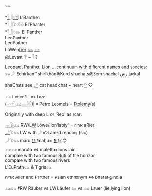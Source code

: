 𓃮  
  
*[𓍋](𓍋)[𓃀](𓃀)[𓏲](𓏲)[𓄛](𓄛)𓏪 L’Banther:  
*𓍋𓃀𓅱𓃰 El’Phanter  
*𓍋𓃀𓏲𓃮 El Panther  
LeoPanther  
LeoParther  
LöWen[Tier](𓄛) [𓃬](𓃬) [𓃭](𓃭)  
@Levant [𓋁](𓋁) ~ 𓍋 ?  
  
  
Leopard, Panther, Lion … continuum with different names and species:  
𓃬𓌳 Schirkan™ shirîkhân@Kurd shachats@Sem shachal رش  jackal  
  
shaChats see [𓄂](𓄂) cat head chat ~ heart [𓄣](𓄣) ♡   
  
𓃭 Letter 'L' as Leo:  
([𓊪](𓊪)[𓏏](𓏏)[𓍯](𓍯)𓃭[𓐝](𓐝)[𓇋𓇋](𓇋𓇋)[𓋴](𓋴))| = Petro.Leomeis = [Ptolemy](https://en.wikipedia.org/wiki/Ptolemaios)(s)  
  
Originally with deep L or 'Reo' as roar:  
  
[𓂋](𓂋)[𓅱](𓅱)𓃭 RW/L[W](W) Löwe/lion/labiy' = אריה aRier!  
[𓌳](𓌳)𓅱𓃬 LW with 𓌳=לLamed reading (sic)  
𓌳𓅱𓃬 maru 𒌨maḫu= 𒌨𒈤   
𓃭𓃭 maruta ⇔ maletta=lions lair…  
compare with two famous [Ruti](https://en.wikipedia.org/wiki/Ruti) of the horizon  
compare with two famous rivers  
L'EuPrath𓃮 & Tigris𓃬  
  
אריה Arier and Parther = Asian ethnonym  ⇔ Bharat@India  
  
𓃭𓃬 #RW Räuber vs LW Läufer 𓃬 vs 𓃭 Lauer (lie,lying lion)